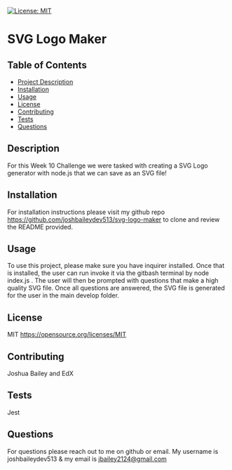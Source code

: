 [![License: MIT](https://img.shields.io/badge/License-MIT-yellow.svg)](https://opensource.org/licenses/MIT)
# SVG Logo Maker

## Table of Contents
- [Project Description](#Description)
- [Installation](#Installation)
- [Usage](#Usage)
- [License](#License)
- [Contributing](#Contributing)
- [Tests](#Tests)
- [Questions](#Questions)

## Description
For this Week 10 Challenge we were tasked with creating a SVG Logo generator with node.js that we can save as an SVG file!

## Installation
For installation instructions please visit my github repo https://github.com/joshbaileydev513/svg-logo-maker to clone and review the README provided.

## Usage
To use this project, please make sure you have inquirer installed. Once that is installed, the user can run invoke it via the gitbash terminal by node index.js . The user will then be prompted with questions that make a high quality SVG file. Once all questions are answered, the SVG file is generated for the user in the main develop folder.

## License
MIT
https://opensource.org/licenses/MIT

## Contributing
Joshua Bailey and EdX

## Tests
Jest

## Questions
For questions please reach out to me on github or email. My username is joshbaileydev513 & my email is jbailey2124@gmail.com
